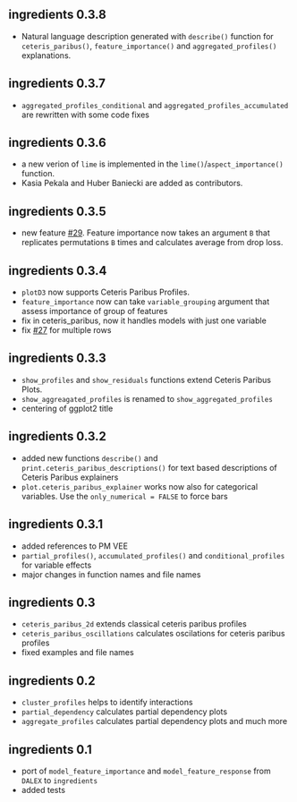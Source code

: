 ingredients 0.3.8
----------------------------------------------------------------
* Natural language description generated with `describe()` function for `ceteris_paribus()`, `feature_importance()` and `aggregated_profiles()` explanations. 


ingredients 0.3.7
----------------------------------------------------------------
* `aggregated_profiles_conditional` and `aggregated_profiles_accumulated` are rewritten with some code fixes

ingredients 0.3.6
----------------------------------------------------------------
* a new verion of `lime` is implemented in the `lime()`/`aspect_importance()` function.
* Kasia Pekala and Huber Baniecki are added as contributors.

ingredients 0.3.5
----------------------------------------------------------------
* new feature [#29](https://github.com/ModelOriented/ingredients/issues/29). Feature importance now takes an argument `B` that replicates permutations `B` times and calculates average from drop loss.

ingredients 0.3.4
----------------------------------------------------------------
* `plotD3` now supports Ceteris Paribus Profiles.
* `feature_importance` now can take `variable_grouping` argument that assess importance of group of features
* fix in ceteris_paribus, now it handles models with just one variable
* fix [#27](https://github.com/ModelOriented/ingredients/issues/27) for multiple rows 

ingredients 0.3.3
----------------------------------------------------------------
* `show_profiles` and `show_residuals` functions extend Ceteris Paribus Plots.
* `show_aggreagated_profiles` is renamed to `show_aggregated_profiles`
* centering of ggplot2 title

ingredients 0.3.2
----------------------------------------------------------------
* added new functions `describe()` and `print.ceteris_paribus_descriptions()` for text based descriptions of Ceteris Paribus explainers
* `plot.ceteris_paribus_explainer` works now also for categorical variables. Use the `only_numerical = FALSE` to force bars

ingredients 0.3.1
----------------------------------------------------------------
* added references to PM VEE
* `partial_profiles()`, `accumulated_profiles()` and `conditional_profiles` for variable effects
* major changes in function names and file names

ingredients 0.3
----------------------------------------------------------------
* `ceteris_paribus_2d` extends classical ceteris paribus profiles
* `ceteris_paribus_oscillations` calculates oscilations for ceteris paribus profiles
* fixed examples and file names

ingredients 0.2
----------------------------------------------------------------
* `cluster_profiles` helps to identify interactions
* `partial_dependency` calculates partial dependency plots
* `aggregate_profiles` calculates partial dependency plots and much more

ingredients 0.1
----------------------------------------------------------------
* port of `model_feature_importance` and `model_feature_response` from `DALEX` to `ingredients`
* added tests
